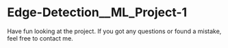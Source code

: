 # Edge-Detection__ML_Project-1
Have fun looking at the project. If you got any questions or found a mistake, feel free to contact me.
